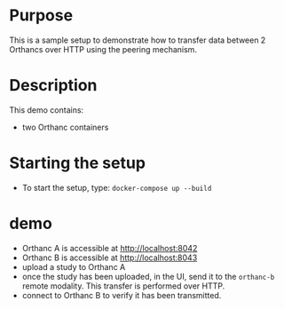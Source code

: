 
# Purpose

This is a sample setup to demonstrate how to transfer data between 2 Orthancs over HTTP 
using the peering mechanism.  

# Description

This demo contains:

- two Orthanc containers

# Starting the setup

- To start the setup, type: `docker-compose up --build`

# demo

- Orthanc A is accessible at [http://localhost:8042](http://localhost:8042)
- Orthanc B is accessible at [http://localhost:8043](https://localhost:8043)
- upload a study to Orthanc A
- once the study has been uploaded, in the UI, send it to the `orthanc-b` remote modality.  This transfer is performed over HTTP.
- connect to Orthanc B to verify it has been transmitted.
